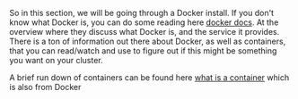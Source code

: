 So in this section, we will be going through a Docker install.  If you don't know what Docker is, you can do some reading here [docker docs](https://docs.docker.com/get-started/overview/).  At the overview where they discuss what Docker is, and the service it provides.  There is a ton of information out there about Docker, as well as containers, that you can read/watch and use to figure out if this might be something you want on your cluster.  

A brief run down of containers can be found here [what is a container](https://www.docker.com/resources/what-container/) which is also from Docker
